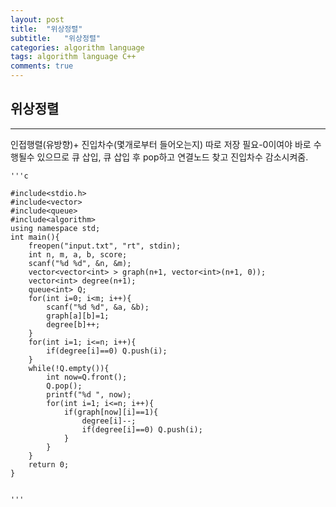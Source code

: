 ```yaml
---
layout: post
title:  "위상정렬"
subtitle:   "위상정렬"
categories: algorithm language
tags: algorithm language C++
comments: true
---
```



## 위상정렬
---

인접행렬(유방향)+ 진입차수(몇개로부터 들어오는지) 따로 저장 필요-0이여야 바로 수행될수 있으므로 큐 삽입, 큐 삽입 후 pop하고 연결노드 찾고 진입차수 감소시켜줌. 


    '''c

	#include<stdio.h>
	#include<vector>
	#include<queue>
	#include<algorithm>
	using namespace std;
	int main(){
		freopen("input.txt", "rt", stdin);	
		int n, m, a, b, score;
		scanf("%d %d", &n, &m);
		vector<vector<int> > graph(n+1, vector<int>(n+1, 0));
		vector<int> degree(n+1);
		queue<int> Q;
		for(int i=0; i<m; i++){
			scanf("%d %d", &a, &b);
			graph[a][b]=1;
			degree[b]++;
		}
		for(int i=1; i<=n; i++){
			if(degree[i]==0) Q.push(i);
		}
		while(!Q.empty()){
			int now=Q.front();
			Q.pop();
			printf("%d ", now);
			for(int i=1; i<=n; i++){
				if(graph[now][i]==1){
					degree[i]--;
					if(degree[i]==0) Q.push(i);
				}
			}
		}
		return 0;
	}
	

    '''

